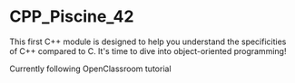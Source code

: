 # CPP_Piscine_42

This first C++ module is designed to help you understand the specificities of C++ compared to C. It's time to dive into object-oriented programming!

Currently following OpenClassroom tutorial
